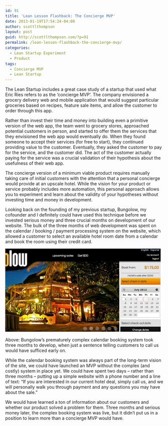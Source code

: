```yaml
---
id: 91
title: 'Lean Lesson Flashback: The Concierge MVP'
date: 2013-01-19T17:54:24-04:00
author: scottlthompson
layout: post
guid: http://scottlthompson.com/?p=91
permalink: /lean-lesson-flashback-the-concierge-mvp/
categories:
  - Lean Startup Experiment
  - Product
tags:
  - Concierge MVP
  - Lean Startup
---
```

The Lean Startup includes a great case study of a startup that used what Eric Ries refers to as the ‘concierge MVP’. The company envisioned a grocery delivery web and mobile application that would suggest particular groceries based on recipes, feature sale items, and allow the customer to order through this app.

Rather than invest their time and money into building even a primitive version of the web app, the team went to grocery stores, approached potential customers in person, and started to offer them the services that they envisioned the web app would eventually do. When they found someone to accept their services (for free to start), they continued providing value to the customer. Eventually, they asked the customer to pay for the service, and the customer did. The act of the customer actually paying for the service was a crucial validation of their hypothesis about the usefulness of their web app.

The concierge version of a minimum viable product requires manually taking care of initial customers with the attention that a personal concierge would provide at an upscale hotel. While the vision for your product or service probably includes more automation, this personal approach allows you to experiment and learn about the validity of your hypotheses without investing time and money in development.

Looking back on the founding of my previous startup, Bungolow, my cofounder and I definitely could have used this technique before we invested serious money and three crucial months on development of our website. The bulk of the three months of web development was spent on the calendar / booking / payment processing system on the website, which allowed a customer to select an available hotel room date from a calendar and book the room using their credit card.

![image](/img/bglwbooking.jpg)

Above: Bungolow&#8217;s prematurely complex calendar booking system took three months to develop, when just a sentence telling customers to call us would have sufficed early on.

While the calendar booking system was always part of the long-term vision of the site, we could have launched an MVP without the complex (and costly) system in place yet. We could have spent two days – rather than three months – putting up a simple website with a phone number and a line of text: “If you are interested in our current hotel deal, simply call us, and we will personally walk you through payment and any questions you may have about the sale.”

We would have learned a ton of information about our customers and whether our product solved a problem for them. Three months and serious money later, the complex booking system was live, but it didn’t put us in a position to learn more than a concierge MVP would have.
